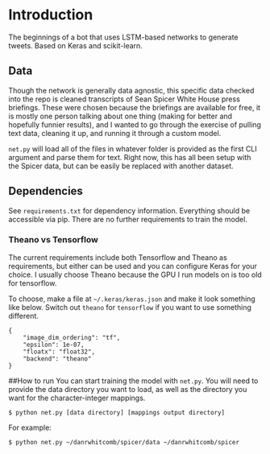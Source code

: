 # Introduction
The beginnings of a bot that uses LSTM-based networks to generate tweets. Based on Keras and scikit-learn.

## Data
Though the network is generally data agnostic, this specific data checked into the repo is cleaned transcripts of Sean Spicer White House press briefings. These were chosen because the briefings are available for free, it is mostly one person talking about one thing (making for better and hopefully funnier results), and I wanted to go through the exercise of pulling text data, cleaning it up, and running it through a custom model.

`net.py` will load all of the files in whatever folder is provided as the first CLI argument and parse them for text. Right now, this has all been setup with the Spicer data, but can be easily be replaced with another dataset.

## Dependencies
See `requirements.txt` for dependency information. Everything should be accessible via pip. There are no further requirements to train the model.

### Theano vs Tensorflow
The current requirements include both Tensorflow and Theano as requirements, but either can be used and you can configure Keras for your choice. I usually choose Theano because the GPU I run models on is too old for tensorflow.

To choose, make a file at `~/.keras/keras.json` and make it look something like below. Switch out `theano` for `tensorflow` if you want to use something different.

```
{
    "image_dim_ordering": "tf",
    "epsilon": 1e-07,
    "floatx": "float32",
    "backend": "theano"
}
```

##How to run
You can start training the model with `net.py`. You will need to provide the data directory you want to load, as well as the directory you want for the character-integer mappings.

```
$ python net.py [data directory] [mappings output directory]
```

For example:
```
$ python net.py ~/danrwhitcomb/spicer/data ~/danrwhitcomb/spicer
```
